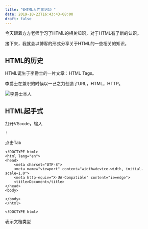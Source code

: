```yaml
---
title: "《HTML入门笔记1》"
date: 2019-10-23T16:43:43+08:00
draft: false
---
```


今天跟着方方老师学习了HTML的相关知识，对于HTML有了新的认识。

接下来，我就会以博客的形式分享关于HTML的一些相关的知识。

## HTML的历史

HTML诞生于李爵士的一片文章：HTML Tags。

李爵士在兼职的时候以一己之力创造了URL，HTML，HTTP。

![李爵士本人](/images/lijueshi.png)

## HTML起手式

打开VScode，输入
~~~
!
~~~
点击Tab
~~~
<!DOCTYPE html>
<html lang="en">
<head>
    <meta charset="UTF-8">
    <meta name="viewport" content="width=device-width, initial-scale=1.0">
    <meta http-equiv="X-UA-Compatible" content="ie=edge">
    <title>Document</title>
</head>
<body>
    
</body>
</html>
~~~
~~~
<!DOCTYPE html>
~~~
表示文档类型